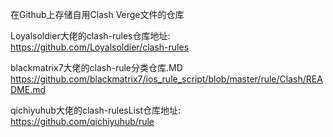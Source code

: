在Github上存储自用Clash Verge文件的仓库

Loyalsoldier大佬的clash-rules仓库地址:
https://github.com/Loyalsoldier/clash-rules

blackmatrix7大佬的clash-rule分类仓库.MD
https://github.com/blackmatrix7/ios_rule_script/blob/master/rule/Clash/README.md

qichiyuhub大佬的clash-rulesList仓库地址:
https://github.com/qichiyuhub/rule

